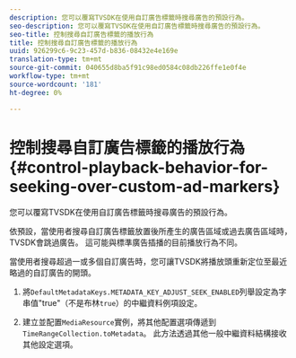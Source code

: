 ```yaml
---
description: 您可以覆寫TVSDK在使用自訂廣告標籤時搜尋廣告的預設行為。
seo-description: 您可以覆寫TVSDK在使用自訂廣告標籤時搜尋廣告的預設行為。
seo-title: 控制搜尋自訂廣告標籤的播放行為
title: 控制搜尋自訂廣告標籤的播放行為
uuid: 926299c6-9c23-457d-b836-08432e4e169e
translation-type: tm+mt
source-git-commit: 040655d8ba5f91c98ed0584c08db226ffe1e0f4e
workflow-type: tm+mt
source-wordcount: '181'
ht-degree: 0%

---
```



# 控制搜尋自訂廣告標籤的播放行為{#control-playback-behavior-for-seeking-over-custom-ad-markers}

您可以覆寫TVSDK在使用自訂廣告標籤時搜尋廣告的預設行為。

依預設，當使用者搜尋自訂廣告標籤放置後所產生的廣告區域或過去廣告區域時，TVSDK會跳過廣告。 這可能與標準廣告插播的目前播放行為不同。

當使用者搜尋超過一或多個自訂廣告時，您可讓TVSDK將播放頭重新定位至最近略過的自訂廣告的開頭。

1. 將`DefaultMetadataKeys.METADATA_KEY_ADJUST_SEEK_ENABLED`列舉設定為字串值&quot;true&quot;（不是布林`true`）的中繼資料例項設定。

1. 建立並配置`MediaResource`實例，將其他配置選項傳遞到`TimeRangeCollection.toMetadata`。 此方法透過其他一般中繼資料結構接收其他設定選項。

